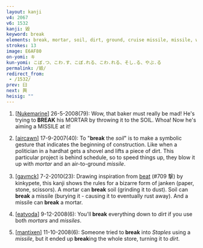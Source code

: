 ```yaml
---
layout: kanji
v4: 2067
v6: 1532
kanji: 毀
keyword: break
elements: break, mortar, soil, dirt, ground, cruise missile, missile, wind, crotch
strokes: 13
image: E6AF80
on-yomi: キ
kun-yomi: こぼ.つ、こわ.す、こぼ.れる、こわ.れる、そし.る、やぶ.る
permalink: /毀/
redirect_from:
 - /1532/
prev: 臼
next: 興
heisig: ""
---
```


1) [<a href="http://kanji.koohii.com/profile/Nukemarine">Nukemarine</a>] 26-5-2008(79): Wow, that baker must really be mad! He&#039;s trying to<strong> BREAK</strong> his MORTAR by throwing it to the SOIL. Whoa! Now he&#039;s aiming a MISSILE at it!

2) [<a href="http://kanji.koohii.com/profile/aircawn">aircawn</a>] 17-9-2007(40): To &quot;<strong>break</strong> the <em>soil</em>&quot; is to make a symbolic gesture that indicates the beginning of construction. Like when a politician in a hardhat gets a shovel and lifts a piece of dirt. This particular project is behind schedule, so to speed things up, they blow it up with <em>mortar</em> and an air-to-ground <em>missile</em>.

3) [<a href="http://kanji.koohii.com/profile/gavmck">gavmck</a>] 7-2-2010(23): Drawing inspiration from <a href="../v4/709.html">beat</a> (#709 撃) by kinkypete, this kanji shows the rules for a bizarre form of janken (paper, stone, scissors). A mortar can<strong> break</strong> soil (grinding it to dust). Soil can<strong> break</strong> a missile (burying it - causing it to eventually rust away). And a missile can<strong> break</strong> a mortar.

4) [<a href="http://kanji.koohii.com/profile/eatyoda">eatyoda</a>] 9-12-2008(6): You&#039;ll<strong> break</strong> everything down to <em>dirt</em> if you use both <em>mortars</em> and <em>missiles</em>.

5) [<a href="http://kanji.koohii.com/profile/mantixen">mantixen</a>] 11-10-2008(6): Someone tried to<strong> break</strong> into <em>Staples</em> using a <em>missile</em>, but it ended up<strong> break</strong>ing the whole store, turning it to <em>dirt</em>.

